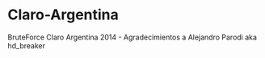 # Claro-Argentina
BruteForce Claro Argentina 2014 - Agradecimientos a Alejandro Parodi aka hd_breaker 
